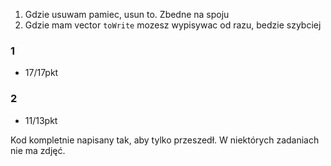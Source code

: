 1. Gdzie usuwam pamiec, usun to. Zbedne na spoju
2. Gdzie mam vector ``toWrite`` mozesz wypisywac od razu, bedzie szybciej

### 1
- 17/17pkt

### 2
- 11/13pkt

Kod kompletnie napisany tak, aby tylko przeszedł. W niektórych zadaniach nie ma zdjęć.
